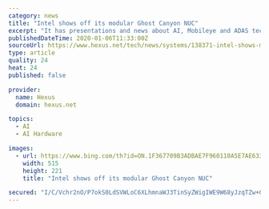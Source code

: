 ```yaml
---
category: news
title: "Intel shows off its modular Ghost Canyon NUC"
excerpt: "It has presentations and news about AI, Mobileye and ADAS technologies. However ... Up to an unlocked Core i9 H-series processor The swappable 'Compute Element' for CPU upgrades A desktop GPU card of your choice up to twin-slot and 230mm (9-inch) long Measures 238 x 216 x 96mm Another sneak peak was of the 10 th Gen H-Series (or Comet Lake ..."
publishedDateTime: 2020-01-06T11:33:00Z
sourceUrl: https://www.hexus.net/tech/news/systems/138371-intel-shows-modular-ghost-canyon-nuc/
type: article
quality: 24
heat: 24
published: false

provider:
  name: Hexus
  domain: hexus.net

topics:
  - AI
  - AI Hardware

images:
  - url: https://www.bing.com/th?id=ON.1F367709B3ADBAE7F960110A5E7AE633
    width: 515
    height: 221
    title: "Intel shows off its modular Ghost Canyon NUC"

secured: "I/C/Vchr2nO/P7okS0LdSVWLoC6XLhmnaWJ3TinSyZWigIWE9W68yJzqTZw+GurEUpj2Qj8mzNyqu2KqKo9n9TSWSfPz8IoGDzSE6XO2uwz/zktNZnkdHNk0Ps+4dyQOwKrn3fhAE277HpL8sqXmAz7a1tGd+w6KMT6mODDuSWN/UeVO8YUMZg/id+UPQ3G7svu7IURiVIRahOCAw1Dl8PxDDBWZ7Dx4fR6RMKuagU9ApgrB44pIFj6RCAwE8MbgrrPi58Yf+4g2kJmUVkvUzA==;HGY30PhNc4h3Ag0MpTnjxg=="
---
```


